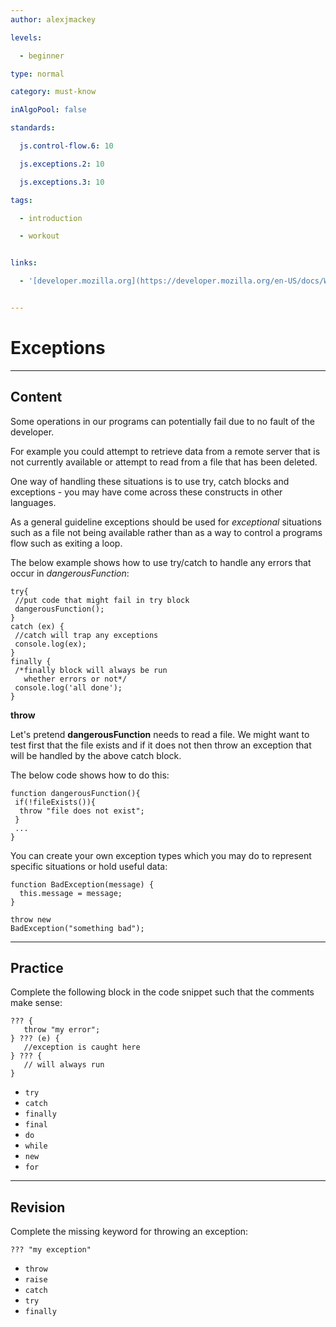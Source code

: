 ```yaml
---
author: alexjmackey

levels:

  - beginner

type: normal

category: must-know

inAlgoPool: false

standards:

  js.control-flow.6: 10

  js.exceptions.2: 10

  js.exceptions.3: 10

tags:

  - introduction

  - workout


links:

  - '[developer.mozilla.org](https://developer.mozilla.org/en-US/docs/Web/JavaScript/Guide/Control_flow_and_error_handling){website}'


---
```


# Exceptions

---
## Content

Some operations in our programs can potentially fail due to no fault of the developer. 

For example you could attempt to retrieve data from a remote server that is not currently available or attempt to read from a file that has been deleted.

One way of handling these situations is to use try, catch blocks and exceptions - you may have come across these constructs in other languages.

As a general guideline exceptions should be used for *exceptional* situations such as a file not being available rather than as a way to control a programs flow such as exiting a loop.

The below example shows how to use try/catch to handle any errors that occur in *dangerousFunction*:

```
try{
 //put code that might fail in try block
 dangerousFunction();
}
catch (ex) {
 //catch will trap any exceptions
 console.log(ex);
}
finally {
 /*finally block will always be run
   whether errors or not*/
 console.log('all done');
}
```

**throw**

Let's pretend **dangerousFunction** needs to read a file. We might want to test first that the file exists and if it does not then throw an exception that will be handled by the above catch block.

The below code shows how to do this:

```
function dangerousFunction(){
 if(!fileExists()){
  throw "file does not exist";
 }
 ...
}
```

You can create your own exception types which you may do to represent specific situations or hold useful data:

```
function BadException(message) {
  this.message = message;
}

throw new 
BadException("something bad");
```

---
## Practice

Complete the following block in the code snippet such that the comments make sense:

```
??? {
   throw "my error";
} ??? (e) {
   //exception is caught here
} ??? {
   // will always run
}
```


* `try`
* `catch`
* `finally`
* `final`
* `do`
* `while`
* `new`
* `for`

---
## Revision

Complete the missing keyword for throwing an exception:
```
??? "my exception"
```


* `throw`
* `raise`
* `catch`
* `try`
* `finally`

